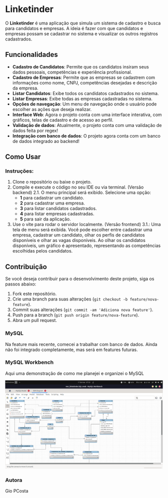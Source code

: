 # Linketinder

O **Linketinder** é uma aplicação que simula um sistema de cadastro e busca para candidatos e empresas. A ideia é fazer com que candidatos e empresas possam se cadastrar no sistema e visualizar os outros registros cadastrados.

## Funcionalidades

- **Cadastro de Candidatos**: Permite que os candidatos insiram seus dados pessoais, competências e experiência profissional.
- **Cadastro de Empresas**: Permite que as empresas se cadastrem com informações como nome, CNPJ, competências desejadas e descrição da empresa.
- **Listar Candidatos**: Exibe todos os candidatos cadastrados no sistema.
- **Listar Empresas**: Exibe todas as empresas cadastradas no sistema.
- **Opções de navegação**: Um menu de navegação onde o usuário pode escolher as ações que deseja realizar.
- **Interface Web**: Agora o projeto conta com uma interface interativa, com gráficos, telas de cadastro e de acesso ao perfil.
- **Validação de dados**: Atualmente, o projeto conta com uma validação de dados feita por regex!
- **Integração com banco de dados**: O projeto agora conta com um banco de dados integrado ao backend!

## Como Usar

### Instruções:

1. Clone o repositório ou baixe o projeto.
2. Compile e execute o código no seu IDE ou via terminal. (Versão backend)
   2.1. O menu principal será exibido. Selecione uma opção:
   - **1** para cadastrar um candidato.
   - **2** para cadastrar uma empresa.
   - **3** para listar candidatos cadastrados.
   - **4** para listar empresas cadastradas.
   - **5** para sair da aplicação.
3. Use o vite para rodar o servidor localmente. (Versão frontend)
   3.1.: Uma tela de menu será exibida. Você pode escolher entre cadastrar uma empresa, cadastrar um candidato, olhar os perfis de candidatos disponíveis e olhar as vagas disponíveis. Ao olhar os candidatos disponíveis, um gráfico é apresentado, representando as competências escolhidas pelos candidatos.

## Contribuição

Se você deseja contribuir para o desenvolvimento deste projeto, siga os passos abaixo:

1. Fork este repositório.
2. Crie uma branch para suas alterações (`git checkout -b feature/nova-feature`).
3. Commit suas alterações (`git commit -am 'Adiciona nova feature'`).
4. Push para a branch (`git push origin feature/nova-feature`).
5. Abra um pull request.

### MySQL

Na feature mais recente, comecei a trabalhar com banco de dados. Ainda não foi integrado completamente, mas será em features futuras.

### MySQL Workbench

Aqui uma demonstração de como me planejei e organizei o MySQL

![alt text](image.png)

### Autora

Gio PCosta
